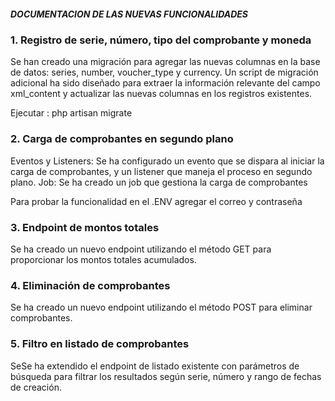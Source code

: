 

##### DOCUMENTACION DE LAS NUEVAS FUNCIONALIDADES

### 1. Registro de serie, número, tipo del comprobante y moneda

Se han creado una migración para agregar las nuevas columnas en la base de datos: series, number, voucher_type  y currency.
Un script de migración adicional ha sido diseñado para extraer la información relevante del campo xml_content y actualizar las nuevas columnas en los registros existentes.

Ejecutar : php artisan migrate

### 2. Carga de comprobantes en segundo plano

Eventos y Listeners: Se ha configurado un evento que se dispara al iniciar la carga de comprobantes, y un listener que maneja el proceso en segundo plano.
Job: Se ha creado un job que gestiona la carga de comprobantes

Para probar la funcionalidad en el .ENV agregar el correo y contraseña

### 3. Endpoint de montos totales

Se ha creado un nuevo endpoint utilizando el método GET para proporcionar los montos totales acumulados.

### 4. Eliminación de comprobantes

Se ha creado un nuevo endpoint utilizando el método POST para eliminar comprobantes.

### 5. Filtro en listado de comprobantes

SeSe ha extendido el endpoint de listado existente con parámetros de búsqueda para filtrar los resultados según serie, número y rango de fechas de creación.
